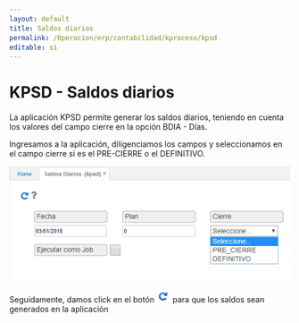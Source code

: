 ```yaml
---
layout: default
title: Saldos diarios
permalink: /Operacion/erp/contabilidad/kproceso/kpsd
editable: si
---
```


# KPSD - Saldos diarios

La aplicación KPSD permite generar los saldos diarios, teniendo en cuenta los valores del campo cierre en la opción BDIA - Días.  

Ingresamos a la aplicación, diligenciamos los campos y seleccionamos en el campo cierre si es el PRE-CIERRE o el DEFINITIVO.  

![](kpsd.png)

Seguidamente, damos click en el botón ![](consultar.png) para que los saldos sean generados en la aplicación []()


